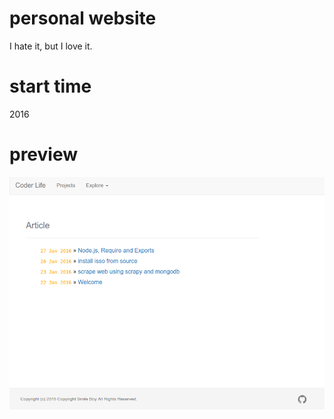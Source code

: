 personal website
================

I hate it, but I love it.

start time
==========

2016

preview
=======

![website](https://github.com/smileboywtu/smileboywtu.github.io/blob/master/downloads/screenshut/screen.png)
